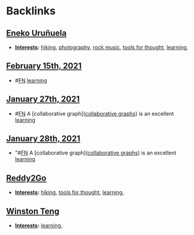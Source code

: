 
# Backlinks
## [Eneko Uruñuela](<Eneko Uruñuela.md>)
- **[Interests](<Interests.md>):** [hiking](<hiking.md>), [photography](<photography.md>), [rock music](<rock music.md>), [tools for thought](<tools for thought.md>), [learning](<learning.md>),

## [February 15th, 2021](<February 15th, 2021.md>)
- #[FN](<FN.md>) [learning](<learning.md>)

## [January 27th, 2021](<January 27th, 2021.md>)
- #[FN](<FN.md>) A [collaborative graph]([collaborative graphs](<collaborative graphs.md>)) is an excellent [learning](<learning.md>)

## [January 28th, 2021](<January 28th, 2021.md>)
- "#[FN](<FN.md>) A [collaborative graph]([collaborative graphs](<collaborative graphs.md>)) is an excellent [learning](<learning.md>)

## [Reddy2Go](<Reddy2Go.md>)
- **[Interests](<Interests.md>):** [hiking](<hiking.md>), [tools for thought](<tools for thought.md>), [learning](<learning.md>),

## [Winston Teng](<Winston Teng.md>)
- **[Interests](<Interests.md>):** [learning](<learning.md>),

